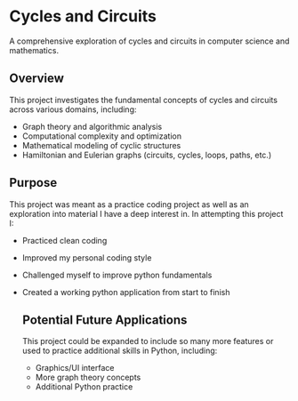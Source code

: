 # Cycles and Circuits

A comprehensive exploration of cycles and circuits in computer science and mathematics.

## Overview

This project investigates the fundamental concepts of cycles and circuits across various domains, including:
- Graph theory and algorithmic analysis
- Computational complexity and optimization
- Mathematical modeling of cyclic structures
- Hamiltonian and Eulerian graphs (circuits, cycles, loops, paths, etc.)

## Purpose

This project was meant as a practice coding project as well as an exploration into material I have a deep interest in. In attempting this project I:
- Practiced clean coding
- Improved my personal coding style
- Challenged myself to improve python fundamentals
- Created a working python application from start to finish

  ## Potential Future Applications

  This project could be expanded to include so many more features or used to practice additional skills in Python, including:
  - Graphics/UI interface
  - More graph theory concepts
  - Additional Python practice
